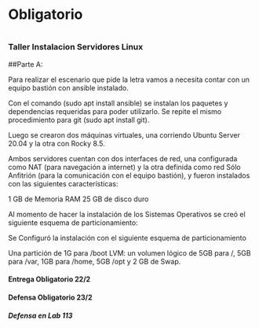 # Obligatorio 
#
### Taller Instalacion Servidores Linux

##Parte A:

Para realizar el escenario que pide la letra vamos a necesita contar con un equipo bastión con ansible instalado.

Con el comando (sudo apt install ansible) se instalan los paquetes y dependencias requeridas para poder utilizarlo.
Se repite el mismo procedimiento para git (sudo apt install git).

Luego se crearon dos máquinas virtuales, una corriendo Ubuntu Server 20.04 y la otra con Rocky 8.5.

Ambos servidores cuentan con dos interfaces de red, una configurada como NAT 
(para navegación a internet) y la otra definida como red Sólo Anfitrión (para la comunicación con el equipo bastión), y fueron instalados con las siguientes características:

1 GB de Memoria RAM
25 GB de disco duro

Al momento de hacer la instalación de los Sistemas Operativos se creó el siguiente esquema de particionamiento:

Se Configuró la instalación con el siguiente esquema de particionamiento

Una partición de 1G para /boot
LVM: un volumen lógico de 5GB para /, 5GB para /var, 1GB para /home, 5GB /opt
y 2 GB de Swap.


#### Entrega Obligatorio 22/2
#### Defensa Obligatorio 23/2
##### Defensa en Lab 113 

